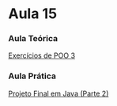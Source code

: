 # Aula 15<br>

### Aula Teórica<br>
[Exercícios de POO 3](https://www.youtube.com/watch?v=h2T5cktV79w)
<br>

### Aula Prática<br>
[Projeto Final em Java (Parte 2)](https://www.youtube.com/watch?v=LSEz2GQtP0E)